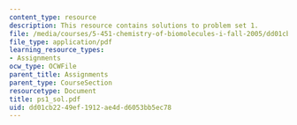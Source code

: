 ```yaml
---
content_type: resource
description: This resource contains solutions to problem set 1.
file: /media/courses/5-451-chemistry-of-biomolecules-i-fall-2005/dd01cb2249ef1912ae4dd6053bb5ec78_ps1_sol.pdf
file_type: application/pdf
learning_resource_types:
- Assignments
ocw_type: OCWFile
parent_title: Assignments
parent_type: CourseSection
resourcetype: Document
title: ps1_sol.pdf
uid: dd01cb22-49ef-1912-ae4d-d6053bb5ec78
---
```

